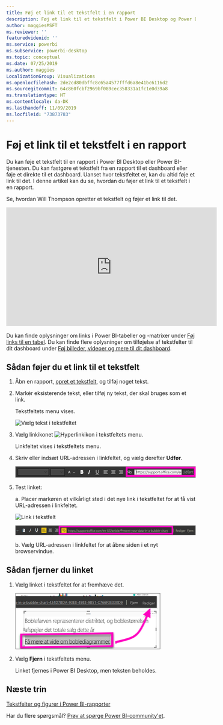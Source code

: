 ```yaml
---
title: Føj et link til et tekstfelt i en rapport
description: Føj et link til et tekstfelt i Power BI Desktop og Power BI-tjenesten
author: maggiesMSFT
ms.reviewer: ''
featuredvideoid: ''
ms.service: powerbi
ms.subservice: powerbi-desktop
ms.topic: conceptual
ms.date: 07/25/2019
ms.author: maggies
LocalizationGroup: Visualizations
ms.openlocfilehash: 2de2cd80dbffc8c65a4577fffd6a8e41bc6116d2
ms.sourcegitcommit: 64c860fcbf2969bf089cec358331a1fc1e0d39a8
ms.translationtype: HT
ms.contentlocale: da-DK
ms.lasthandoff: 11/09/2019
ms.locfileid: "73873783"
---
```

# <a name="add-a-hyperlink-to-a-text-box-in-a-report"></a>Føj et link til et tekstfelt i en rapport
Du kan føje et tekstfelt til en rapport i Power BI Desktop eller Power BI-tjenesten. Du kan fastgøre et tekstfelt fra en rapport til et dashboard eller føje et direkte til et dashboard. Uanset hvor tekstfeltet er, kan du altid føje et link til det. I denne artikel kan du se, hvordan du føjer et link til et tekstfelt i en rapport. 


Se, hvordan Will Thompson opretter et tekstfelt og føjer et link til det. 

<iframe width="560" height="315" src="https://www.youtube.com/embed/_3q6VEBhGew#t=0m55s" frameborder="0" allowfullscreen></iframe>

Du kan finde oplysninger om links i Power BI-tabeller og -matrixer under [Føj links til en tabel](power-bi-hyperlinks-in-tables.md). Du kan finde flere oplysninger om tilføjelse af tekstfelter til dit dashboard under [Føj billeder, videoer og mere til dit dashboard](service-dashboard-add-widget.md). 

## <a name="to-add-a-hyperlink-to-a-text-box"></a>Sådan føjer du et link til et tekstfelt
1. Åbn en rapport, [opret et tekstfelt](power-bi-reports-add-text-and-shapes.md), og tilføj noget tekst. 
2. Markér eksisterende tekst, eller tilføj ny tekst, der skal bruges som et link. 

   Tekstfeltets menu vises.
   
   ![Vælg tekst i tekstfeltet](media/service-add-hyperlink-to-text-box/power-bi-hyperlink-new.png)
3. Vælg linkikonet ![Hyperlinkikon](media/service-add-hyperlink-to-text-box/power-bi-hyperlink-icon.png) i tekstfeltets menu.

   Linkfeltet vises i tekstfeltets menu.

4. Skriv eller indsæt URL-adressen i linkfeltet, og vælg derefter **Udfør**.
   
   ![Skriv eller indsæt URL-adressen i linkfeltet](media/service-add-hyperlink-to-text-box/power-bi-add-link.png)
5. Test linket:  

   a. Placer markøren et vilkårligt sted i det nye link i tekstfeltet for at få vist URL-adressen i linkfeltet.  
     
      ![Link i tekstfelt](media/service-add-hyperlink-to-text-box/power-bi-test-link.png)
   
      ![URL-adresse i linkfelt](media/service-add-hyperlink-to-text-box/power-bi-hyperlink-edit.png)

   b. Vælg URL-adressen i linkfeltet for at åbne siden i et nyt browservindue.

## <a name="to-remove-the-hyperlink"></a>Sådan fjerner du linket
1. Vælg linket i tekstfeltet for at fremhæve det.
   
     ![Fjern linket](media/service-add-hyperlink-to-text-box/power-bi-hyperlink-remove.png)
2. Vælg **Fjern** i tekstfeltets menu. 

   Linket fjernes i Power BI Desktop, men teksten beholdes.

## <a name="next-steps"></a>Næste trin
[Tekstfelter og figurer i Power BI-rapporter](power-bi-reports-add-text-and-shapes.md)

Har du flere spørgsmål? [Prøv at spørge Power BI-community'et](https://community.powerbi.com/).

